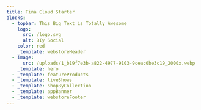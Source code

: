 ```yaml
---
title: Tina Cloud Starter
blocks:
  - topbar: This Big Text is Totally Awesome
    logo:
      src: /logo.svg
      alt: BIy Social
    color: red
    _template: webstoreHeader
  - image:
      src: /uploads/1_b19f7e3b-a822-4977-9103-9ceac0be3c19_2000x.webp
    _template: hero
  - _template: featureProducts
  - _template: liveShows
  - _template: shopByCollection
  - _template: appBanner
  - _template: webstoreFooter
---
```


